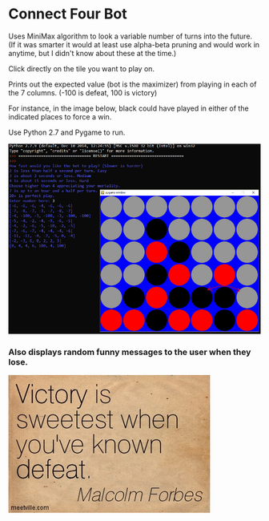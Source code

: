 # Connect Four Bot

Uses MiniMax algorithm to look a variable number of turns into the future. (If it was smarter it would at least use alpha-beta pruning and would work in anytime, but I didn't know about these at the time.)

Click directly on the tile you want to play on.

Prints out the expected value (bot is the maximizer) from playing in each of the 7 columns. (-100 is defeat, 100 is victory)

For instance, in the image below, black could have played in either of the indicated places to force a win.

Use Python 2.7 and Pygame to run.

![](Media/Victory.PNG)

### Also displays random funny messages to the user when they lose.

![](Images/Motivational4.jpg)